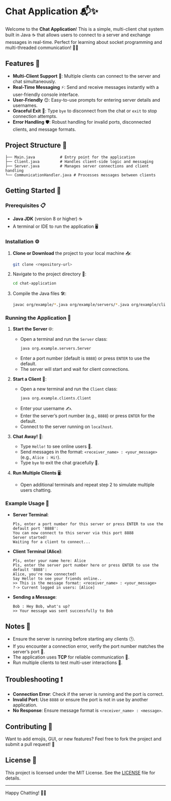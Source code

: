 # Chat Application 📬✨

Welcome to the **Chat Application**! This is a simple, multi-client chat system built in Java ☕ that allows users to connect to a server and exchange messages in real-time. Perfect for learning about socket programming and multi-threaded communication! 🧵💬

## Features 🎉
- **Multi-Client Support** 🤝: Multiple clients can connect to the server and chat simultaneously.
- **Real-Time Messaging** ⚡: Send and receive messages instantly with a user-friendly console interface.
- **User-Friendly** 😊: Easy-to-use prompts for entering server details and usernames.
- **Graceful Exit** 🚪: Type `bye` to disconnect from the chat or `exit` to stop connection attempts.
- **Error Handling** 🛡️: Robust handling for invalid ports, disconnected clients, and message formats.

## Project Structure 📂
```
├── Main.java           # Entry point for the application
├── Client.java         # Handles client-side logic and messaging
├── Server.java         # Manages server connections and client handling
└── CommunicationHandler.java # Processes messages between clients
```

## Getting Started 🏁

### Prerequisites 📋
- **Java JDK** (version 8 or higher) ☕
- A terminal or IDE to run the application 🖥️

### Installation ⚙️
1. **Clone or Download** the project to your local machine 📥:
   ```bash
   git clone <repository-url>
   ```
2. Navigate to the project directory 📍:
   ```bash
   cd chat-application
   ```
3. Compile the Java files 🛠️:
   ```bash
   javac org/example/*.java org/example/servers/*.java org/example/clients/*.java
   ```

### Running the Application 🚀
1. **Start the Server** 🌐:
   - Open a terminal and run the `Server` class:
     ```bash
     java org.example.servers.Server
     ```
   - Enter a port number (default is `8888`) or press `ENTER` to use the default.
   - The server will start and wait for client connections.

2. **Start a Client** 👤:
   - Open a new terminal and run the `Client` class:
     ```bash
     java org.example.clients.Client
     ```
   - Enter your username ✍️.
   - Enter the server’s port number (e.g., `8888`) or press `ENTER` for the default.
   - Connect to the server running on `localhost`.

3. **Chat Away!** 💬:
   - Type `Hello!` to see online users 👀.
   - Send messages in the format: `<receiver_name> : <your_message>` (e.g., `Alice : Hi!`).
   - Type `bye` to exit the chat gracefully 🚪.

4. **Run Multiple Clients** 🖥️:
   - Open additional terminals and repeat step 2 to simulate multiple users chatting.

### Example Usage 📜
- **Server Terminal**:
  ```
  Pls, enter a port number for this server or press ENTER to use the default port '8888':
  You can now connect to this server via this port 8888
  Server started!
  Waiting for a client to connect...
  ```

- **Client Terminal (Alice)**:
  ```
  Pls, enter your name here: Alice
  Pls, enter the server port number here or press ENTER to use the default '8888':
  Alice, you're now connected!
  Say Hello! to see your friends online..
  >> This is the message format: <receiver_name> : <your_message>
  ?-> Current logged in users: [Alice]
  ```

- **Sending a Message**:
  ```
  Bob : Hey Bob, what's up?
  >> Your message was sent successfully to Bob
  ```

## Notes 📝
- Ensure the server is running before starting any clients 🕒.
- If you encounter a connection error, verify the port number matches the server’s port 🔌.
- The application uses **TCP** for reliable communication 📡.
- Run multiple clients to test multi-user interactions 🤗.

## Troubleshooting ❗
- **Connection Error**: Check if the server is running and the port is correct.
- **Invalid Port**: Use `8888` or ensure the port is not in use by another application.
- **No Response**: Ensure message format is `<receiver_name> : <message>`.

## Contributing 🤗
Want to add emojis, GUI, or new features? Feel free to fork the project and submit a pull request! 🌟

## License 📜
This project is licensed under the MIT License. See the [LICENSE](LICENSE) file for details.

---

Happy Chatting! 🎈💬